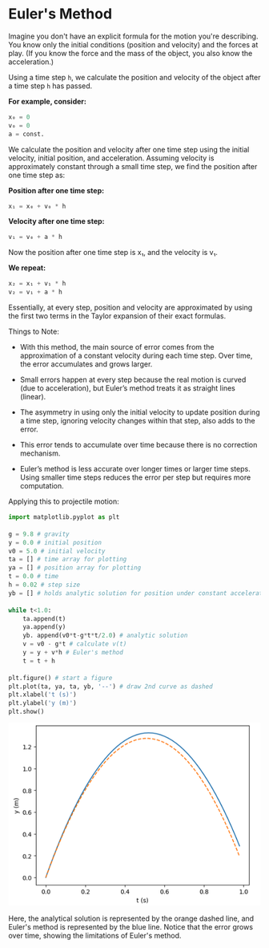 # Euler's Method
Imagine you don't have an explicit formula for the motion you're describing. You know only the initial conditions (position and velocity) and the forces at play. 
(If you know the force and the mass of the object, you also know the acceleration.)

Using a time step ```h```, we calculate the position and velocity of the object after a time step ```h``` has passed.

**For example, consider:**
```python
x₀ = 0
v₀ = 0
a = const.
```

We calculate the position and velocity after one time step using the initial velocity, initial position, and acceleration. Assuming velocity is approximately constant through a small time step, we find the position after one time step as:

**Position after one time step:**
```python
x₁ = x₀ + v₀ * h
```

**Velocity after one time step:**
```python
v₁ = v₀ + a * h
  ```

Now the position after one time step is x₁, and the velocity is v₁.

**We repeat:**
```python
x₂ = x₁ + v₁ * h  
v₂ = v₁ + a * h
```

Essentially, at every step, position and velocity are approximated by using the first two terms in the Taylor expansion of their exact formulas.

Things to Note:
* With this method, the main source of error comes from the approximation of a constant velocity during each time step. Over time, the error accumulates and grows larger.

* Small errors happen at every step because the real motion is curved (due to acceleration), but Euler’s method treats it as straight lines (linear).

* The asymmetry in using only the initial velocity to update position during a time step, ignoring velocity changes within that step, also adds to the error.

* This error tends to accumulate over time because there is no correction mechanism.
  
* Euler’s method is less accurate over longer times or larger time steps. Using smaller time steps reduces the error per step but requires more computation.

Applying this to projectile motion:
```python
import matplotlib.pyplot as plt

g = 9.8 # gravity
y = 0.0 # initial position
v0 = 5.0 # initial velocity
ta = [] # time array for plotting
ya = [] # position array for plotting
t = 0.0 # time
h = 0.02 # step size
yb = [] # holds analytic solution for position under constant acceleration

while t<1.0:
    ta.append(t)
    ya.append(y)
    yb. append(v0*t-g*t*t/2.0) # analytic solution
    v = v0 - g*t # calculate v(t)
    y = y + v*h # Euler's method
    t = t + h

plt.figure() # start a figure
plt.plot(ta, ya, ta, yb, '--') # draw 2nd curve as dashed
plt.xlabel('t (s)')
plt.ylabel('y (m)')
plt.show()
```
![Description](images/eulers-method-projectile.png)

Here, the analytical solution is represented by the orange dashed line, and Euler's method is represented by the blue line. Notice that the error grows over time, showing the limitations of Euler's method.
